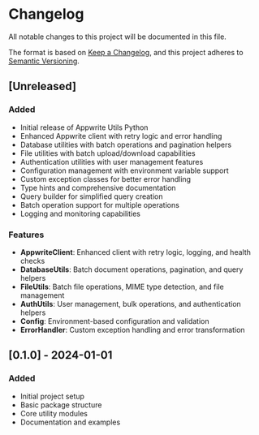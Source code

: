 # Changelog

All notable changes to this project will be documented in this file.

The format is based on [Keep a Changelog](https://keepachangelog.com/en/1.0.0/),
and this project adheres to [Semantic Versioning](https://semver.org/spec/v2.0.0.html).

## [Unreleased]

### Added
- Initial release of Appwrite Utils Python
- Enhanced Appwrite client with retry logic and error handling
- Database utilities with batch operations and pagination helpers
- File utilities with batch upload/download capabilities
- Authentication utilities with user management features
- Configuration management with environment variable support
- Custom exception classes for better error handling
- Type hints and comprehensive documentation
- Query builder for simplified query creation
- Batch operation support for multiple operations
- Logging and monitoring capabilities

### Features
- **AppwriteClient**: Enhanced client with retry logic, logging, and health checks
- **DatabaseUtils**: Batch document operations, pagination, and query helpers
- **FileUtils**: Batch file operations, MIME type detection, and file management
- **AuthUtils**: User management, bulk operations, and authentication helpers
- **Config**: Environment-based configuration and validation
- **ErrorHandler**: Custom exception handling and error transformation

## [0.1.0] - 2024-01-01

### Added
- Initial project setup
- Basic package structure
- Core utility modules
- Documentation and examples 